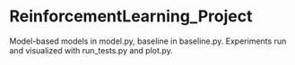 # ReinforcementLearning_Project

Model-based models in model.py, baseline in baseline.py.
Experiments run and visualized with run_tests.py and plot.py.
